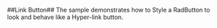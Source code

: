 ##Link Button##
The sample demonstrates how to Style a RadButton to look and behave like a Hyper-link button.